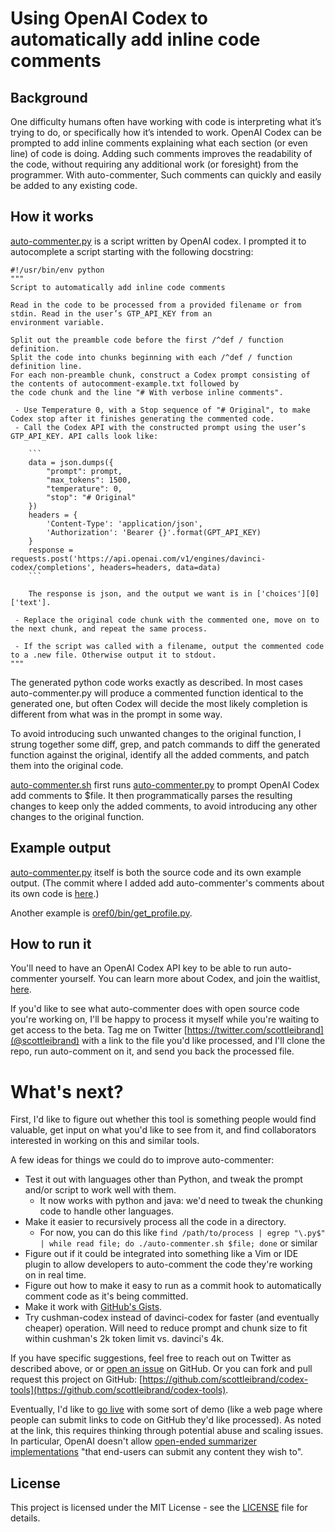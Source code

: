 # Using OpenAI Codex to automatically add inline code comments

## Background

One difficulty humans often have working with code is interpreting what it’s trying to do, or specifically how it’s intended to work. OpenAI Codex can be prompted to add inline comments explaining what each section (or even line) of code is doing. Adding such comments improves the readability of the code, without requiring any additional work (or foresight) from the programmer. With auto-commenter, Such comments can quickly and easily be added to any existing code.

## How it works

[auto-commenter.py](auto-commenter.py) is a script written by OpenAI codex. I prompted it to autocomplete a script starting with the following docstring:

```
#!/usr/bin/env python
"""
Script to automatically add inline code comments

Read in the code to be processed from a provided filename or from stdin. Read in the user’s GTP_API_KEY from an
environment variable.

Split out the preamble code before the first /^def / function definition.
Split the code into chunks beginning with each /^def / function definition line.
For each non-preamble chunk, construct a Codex prompt consisting of the contents of autocomment-example.txt followed by
the code chunk and the line "# With verbose inline comments".

 - Use Temperature 0, with a Stop sequence of "# Original", to make Codex stop after it finishes generating the commented code.
 - Call the Codex API with the constructed prompt using the user’s GTP_API_KEY. API calls look like:

    ```
    data = json.dumps({
        "prompt": prompt,
        "max_tokens": 1500,
        "temperature": 0,
        "stop": "# Original"
    })
    headers = {
        'Content-Type': 'application/json',
        'Authorization': 'Bearer {}'.format(GPT_API_KEY)
    }
    response = requests.post('https://api.openai.com/v1/engines/davinci-codex/completions', headers=headers, data=data)
    ```

    The response is json, and the output we want is in ['choices'][0]['text'].

 - Replace the original code chunk with the commented one, move on to the next chunk, and repeat the same process.
 
 - If the script was called with a filename, output the commented code to a .new file. Otherwise output it to stdout.
"""
```

The generated python code works exactly as described. In most cases auto-commenter.py will produce a commented function identical to the generated one, but often Codex will decide the most likely completion is different from what was in the prompt in some way.

To avoid introducing such unwanted changes to the original function, I strung together some diff, grep, and patch commands to diff the generated function against the original, identify all the added comments, and patch them into the original code.

[auto-commenter.sh](auto-commenter.sh) first runs [auto-commenter.py](auto-commenter.py) to prompt OpenAI Codex add comments to $file. It then programmatically parses the resulting changes to keep only the added comments, to avoid introducing any other changes to the original function.

## Example output

[auto-commenter.py](auto-commenter.py) itself is both the source code and its own example output. (The commit where I added add auto-commenter's comments about its own code is [here](https://github.com/scottleibrand/codex-tools/commit/2846c297c32096a66110924f39a54857842df72b).)

Another example is [oref0/bin/get_profile.py](https://github.com/openaps/oref0/pull/1407/files).

## How to run it

You'll need to have an OpenAI Codex API key to be able to run auto-commenter yourself. You can learn more about Codex, and join the waitlist, [here](https://openai.com/blog/openai-codex/).

If you'd like to see what auto-commenter does with open source code you're working on, I'll be happy to process it myself while you're waiting to get access to the beta. Tag me on Twitter [https://twitter.com/scottleibrand](@scottleibrand) with a link to the file you'd like processed, and I'll clone the repo, run auto-comment on it, and send you back the processed file.


# What's next?

First, I'd like to figure out whether this tool is something people would find valuable, get input on what you'd like to see from it, and find collaborators interested in working on this and similar tools.

A few ideas for things we could do to improve auto-commenter:
  - Test it out with languages other than Python, and tweak the prompt and/or script to work well with them.
    - It now works with python and java: we'd need to tweak the chunking code to handle other languages.
  - Make it easier to recursively process all the code in a directory.
    - For now, you can do this like `find /path/to/process | egrep "\.py$" | while read file; do ./auto-commenter.sh $file; done` or similar
  - Figure out if it could be integrated into something like a Vim or IDE plugin to allow developers to auto-comment the code they're working on in real time.
  - Figure out how to make it easy to run as a commit hook to automatically comment code as it's being committed.
  - Make it work with [GitHub's Gists](https://developer.github.com/v3/gists/#create-a-gist).
  - Try cushman-codex instead of davinci-codex for faster (and eventually cheaper) operation. Will need to reduce prompt and chunk size to fit within cushman's 2k token limit vs. davinci's 4k.

If you have specific suggestions, feel free to reach out on Twitter as described above, or or [open an issue](https://github.com/scottleibrand/codex-tools/issues) on GitHub. Or you can fork and pull request this project on GitHub: [https://github.com/scottleibrand/codex-tools](https://github.com/scottleibrand/codex-tools).

Eventually, I'd like to [go live](https://beta.openai.com/docs/going-live) with some sort of demo (like a web page where people can submit links to code on GitHub they'd like processed). As noted at the link, this requires thinking through potential abuse and scaling issues. In particular, OpenAI doesn't allow [open-ended summarizer implementations](https://beta.openai.com/docs/use-case-guidelines/summarization) "that end-users can submit any content they wish to".

## License

This project is licensed under the MIT License - see the [LICENSE](../LICENSE) file for details.
